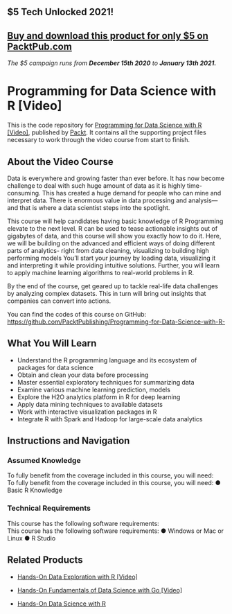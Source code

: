 ## $5 Tech Unlocked 2021!
[Buy and download this product for only $5 on PacktPub.com](https://www.packtpub.com/)
-----
*The $5 campaign         runs from __December 15th 2020__ to __January 13th 2021.__*

# Programming for Data Science with R [Video]
This is the code repository for [Programming for Data Science with R [Video]](https://www.packtpub.com/application-development/programming-data-science-r-video?utm_source=github&utm_medium=repository&utm_campaign=9781788998239), published by [Packt](https://www.packtpub.com/?utm_source=github). It contains all the supporting project files necessary to work through the video course from start to finish.
## About the Video Course
Data is everywhere and growing faster than ever before. It has now become challenge to deal with such huge amount of data as it is highly time-consuming. This has created a huge demand for people who can mine and interpret data. There is enormous value in data processing and analysis—and that is where a data scientist steps into the spotlight. 

This course will help candidates having basic knowledge of R Programming elevate to the next level. R can be used to tease actionable insights out of gigabytes of data, and this course will show you exactly how to do it. Here, we will be building on the advanced and efficient ways of doing different parts of analytics- right from data cleaning, visualizing to building high performing models You’ll start your journey by loading data, visualizing it and interpreting it while providing intuitive solutions. Further, you will learn to apply machine learning algorithms to real-world problems in R.


By the end of the course, get geared up to tackle real-life data challenges by analyzing complex datasets. This in turn will bring out insights that companies can convert into actions.


You can find the codes of this course on GitHub: https://github.com/PacktPublishing/Programming-for-Data-Science-with-R-

<H2>What You Will Learn</H2>
<DIV class=book-info-will-learn-text>
<UL>
<LI>Understand the R programming language and its ecosystem of packages for data science 
<LI>Obtain and clean your data before processing 
<LI>Master essential exploratory techniques for summarizing data 
<LI>Examine various machine learning prediction, models 
<LI>Explore the H2O analytics platform in R for deep learning 
<LI>Apply data mining techniques to available datasets 
<LI>Work with interactive visualization packages in R 
<LI>Integrate R with Spark and Hadoop for large-scale data analytics </LI></UL></DIV>

## Instructions and Navigation
### Assumed Knowledge
To fully benefit from the coverage included in this course, you will need:<br/>
To fully benefit from the coverage included in this course, you will need:
●	Basic R Knowledge


### Technical Requirements
This course has the following software requirements:<br/>
This course has the following software requirements:
●	Windows or Mac or Linux 
●	R Studio 

## Related Products
* [Hands-On Data Exploration with R [Video]](https://www.packtpub.com/big-data-and-business-intelligence/hands-data-exploration-r-video?utm_source=github&utm_medium=repository&utm_campaign=9781789137163)

* [Hands-On Fundamentals of Data Science with Go [Video]](https://www.packtpub.com/big-data-and-business-intelligence/hands-fundamentals-data-science-go-video?utm_source=github&utm_medium=repository&utm_campaign=9781789539103)

* [Hands-On Data Science with R](https://www.packtpub.com/big-data-and-business-intelligence/hands-data-science-r?utm_source=github&utm_medium=repository&utm_campaign=9781789139402)

